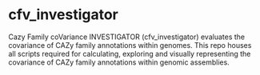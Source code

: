 # cfv_investigator
Cazy Family coVariance INVESTIGATOR (cfv_investigator) evaluates the covariance of CAZy family annotations within genomes. This repo houses all scripts required for calculating, exploring and visually representing the covariance of CAZy family annotations within genomic assemblies.
